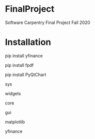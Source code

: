 # FinalProject
Software Carpentry Final Project Fall 2020

# Installation
pip install yfinance

pip install fpdf

pip install PyQtChart

sys

widgets

core

gui

matplotlib

yfinance
